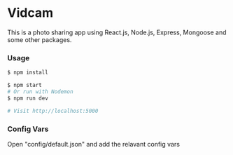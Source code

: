 # Vidcam
This is a photo sharing app using React.js, Node.js, Express, Mongoose and some other packages.
### Usage
```bash
$ npm install
```
```bash
$ npm start
# Or run with Nodemon
$ npm run dev

# Visit http://localhost:5000
```
### Config Vars
Open "config/default.json" and add the relavant config vars
